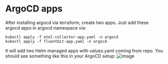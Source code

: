 # ArgoCD apps

After installing argocd via terraform, create two apps.
Just add these argocd apps in argocd namespace via:

```
kubectl apply -f otel-collector-app.yaml -n argocd
kubectl apply -f fluentbit-app.yaml -n argocd
```
 
It will add two Helm managed apps with values.yaml coming from repo. You should see something like this in your ArgoCD setup:
![image](https://github.com/user-attachments/assets/ca7edaf8-ebb2-4662-91dd-5a064b9bc302)
